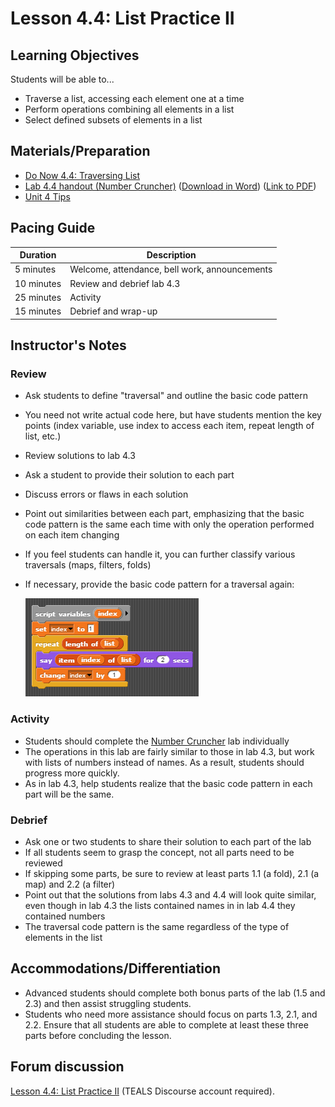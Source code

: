 # Lesson 4.4: List Practice II

## Learning Objectives

Students will be able to...

- Traverse a list, accessing each element one at a time
- Perform operations combining all elements in a list
- Select defined subsets of elements in a list

## Materials/Preparation

- [Do Now 4.4: Traversing List](do_now_44.md)
- [Lab 4.4 handout (Number Cruncher)](lab_44.md) ([Download in Word](https://github.com/TEALSK12/introduction-to-computer-science/raw/master/Unit%204%20Word/Lab%204.4%20Number%20Cruncher.docx)) ([Link to PDF](https://github.com/TEALSK12/introduction-to-computer-science/raw/master/Unit%204%20PDF/Lab%204.4%20Number%20Cruncher.pdf))
- [Unit 4 Tips](unit_4_tips.md)

## Pacing Guide

| Duration   | Description                                   |
| ---------- | --------------------------------------------- |
| 5 minutes  | Welcome, attendance, bell work, announcements |
| 10 minutes | Review and debrief lab 4.3                    |
| 25 minutes | Activity                                      |
| 15 minutes | Debrief and wrap-up                           |

## Instructor's Notes

### Review

- Ask students to define "traversal" and outline the basic code pattern
- You need not write actual code here, but have students mention the key points (index variable, use index to access each item, repeat length of list, etc.)
- Review solutions to lab 4.3
- Ask a student to provide their solution to each part
- Discuss errors or flaws in each solution
- Point out similarities between each part, emphasizing that the basic code pattern is the same each time with only the operation performed on each item changing
- If you feel students can handle it, you can further classify various traversals (maps, filters, folds)
- If necessary, provide the basic code pattern for a traversal again:

    ![simple list traversal](simpleListTraversal.png)

### Activity

- Students should complete the [Number Cruncher](lab_44.md) lab individually
- The operations in this lab are fairly similar to those in lab 4.3, but work with lists of numbers instead of names.  As a result, students should progress more quickly.
- As in lab 4.3, help students realize that the basic code pattern in each part will be the same.

### Debrief

- Ask one or two students to share their solution to each part of the lab
- If all students seem to grasp the concept, not all parts need to be reviewed
- If skipping some parts, be sure to review at least parts 1.1 (a fold), 2.1 (a map) and 2.2 (a filter)
- Point out that the solutions from labs 4.3 and 4.4 will look quite similar, even though in lab 4.3 the lists contained names in in lab 4.4 they contained numbers
- The traversal code pattern is the same regardless of the type of elements in the list

## Accommodations/Differentiation

- Advanced students should complete both bonus parts of the lab (1.5 and 2.3) and then assist struggling students.
- Students who need more assistance should focus on parts 1.3, 2.1, and 2.2.  Ensure that all students are able to complete at least these three parts before concluding the lesson.

## Forum discussion

[Lesson 4.4: List Practice II](http://forums.tealsk12.org/c/intro-unit-4-lists/lesson-4-4-list-practice-ii) (TEALS Discourse account required).
